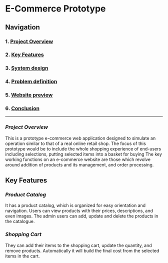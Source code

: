 # E-Commerce Prototype

## Navigation

### 1. [Project Overview](#1-project-overview)

### 2. [Key Features](#2-key-features)

### 3. [System design](./pages/system-design.md)

### 4. [Problem definition](./pages/problem-definition.md)

### 5. [Website preview](https://alpelx.github.io/E-Commerce-Clieent-side/pages/cart.html)

### 6. [Conclusion](./pages/conclusion.md)

---

### *Project Overview*

This is a prototype e-commerce web application designed to simulate an operation similar to that of a real online retail shop. The focus of this prototype would be to include the whole shopping experience of end-users including selections, putting selected items into a basket for buying The key working functions on an e-commerce website are those which revolve around addition of products and its management, and order processing.

## Key Features

### *Product Catalog*

It has a product catalog, which is organized for easy orientation and navigation.
Users can view products with their prices, descriptions, and even images.
The admin users can add, update and delete the products in the catalogue.

### *Shopping Cart*

They can add their items to the shopping cart, update the quantity, and remove products.
Automatically it will build the final cost from the selected items in the cart.
